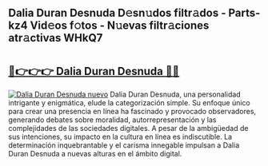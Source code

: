 ## Dalia Duran Desnuda D𝚎sn𝚞dos filtr𝚊dos - Parts-kz4 Vid𝚎os f𝚘tos - N𝚞evas filtr𝚊ciones atr𝚊ctivas WHkQ7

# <h2><a href="http://mb7ytc.tromn.icu/?c=Dalia+Duran+Desnuda">🔗👉👉👉 Dalia Duran Desnuda 🔗🔗</a></h2>

[![Dalia Duran Desnuda nuevo](https://i.imgur.com/pEAQMta.gif)](http://mb7ytc.tromn.icu/?c=Dalia+Duran+Desnuda)
Dalia Duran Desnuda, una personalidad intrigante y enigmática, elude la categorización simple. Su enfoque único para crear una presencia en línea ha fascinado y provocado observadores, generando debates sobre moralidad, autorrepresentación y las complejidades de las sociedades digitales. A pesar de la ambigüedad de sus intenciones, su impacto en la cultura en línea es indiscutible. La determinación inquebrantable y el carisma innegable impulsan a Dalia Duran Desnuda a nuevas alturas en el ámbito digital.
